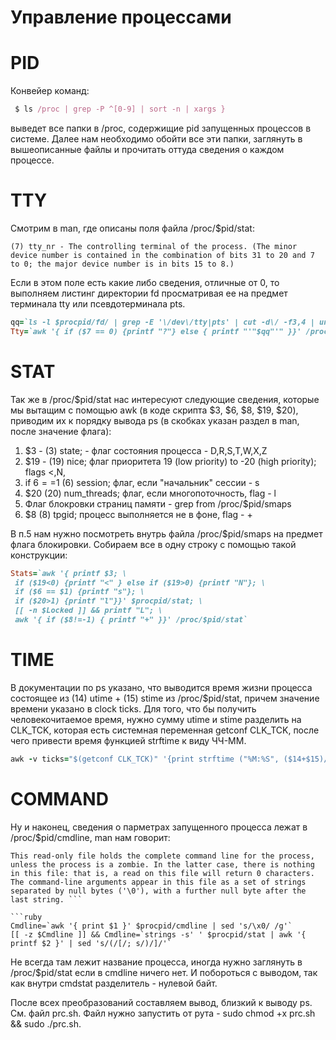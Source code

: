 # Управление процессами

# PID
 Конвейер команд:
```ruby
 $ ls /proc | grep -P ^[0-9] | sort -n | xargs }
```
выведет все папки в /proc, содержищие pid запущенных процессов в системе. Далее нам необходимо обойти все эти папки, заглянуть в вышеописанные файлы и прочитать оттуда сведения о каждом процессе.

# TTY
Смотрим в man, где описаны поля файла /proc/$pid/stat:
```
(7) tty_nr - The controlling terminal of the process. (The minor device number is contained in the combination of bits 31 to 20 and 7 to 0; the major device number is in bits 15 to 8.)
```
Если в этом поле есть какие либо сведения, отличные от 0, то выполняем листинг директории fd просматривая ее на предмет терминала tty или псевдотерминала pts.
```ruby
qq=`ls -l $procpid/fd/ | grep -E '\/dev\/tty|pts' | cut -d\/ -f3,4 | uniq`
Tty=`awk '{ if ($7 == 0) {printf "?"} else { printf "'"$qq"'" }}' /proc/$pid/stat`
```
# STAT
Так же в /proc/$pid/stat нас интересуют следующие сведения, которые мы вытащим с помощью awk (в коде скрипта $3, $6, $8, $19, $20), приводим их к порядку вывода ps (в скобках указан раздел в man, после значение флага):
1. $3 - (3) state; - флаг состояния процесса - D,R,S,T,W,X,Z
2. $19 - (19) nice; флаг приоритета 19 (low priority) to -20 (high priority); flags <,N,
3. if $6==$1 (6) session; флаг, если "начальник" сессии - s
4. $20 (20) num_threads; флаг, если многопоточность, flag - l
5. Флаг блокровки страниц памяти - grep from /proc/$pid/smaps
6. $8 (8) tpgid; процесс выполняется не в фоне, flag - +

В п.5 нам нужно посмотреть внутрь файла /proc/$pid/smaps на предмет флага блокировки.
Собираем все в одну строку с помощью такой конструкции:
```ruby
Stats=`awk '{ printf $3; \
 if ($19<0) {printf "<" } else if ($19>0) {printf "N"}; \
 if ($6 == $1) {printf "s"}; \
 if ($20>1) {printf "l"}}' $procpid/stat; \
 [[ -n $Locked ]] && printf "L"; \
 awk '{ if ($8!=-1) { printf "+" }}' /proc/$pid/stat`
 ```
# TIME
В документации по ps указано, что выводится время жизни процесса состоящее из (14) utime + (15) stime из /proc/$pid/stat, причем значение времени указано в clock ticks. Для того, что бы получить человекочитаемое время, нужно сумму utime и stime разделить на CLK_TCK, которая есть системная переменная getconf CLK_TCK, после чего привести время функцией strftime к виду ЧЧ-ММ.
```ruby
awk -v ticks="$(getconf CLK_TCK)" '{print strftime ("%M:%S", ($14+$15)/ticks)}' /proc/$pid/stat
```
# COMMAND
Ну и наконец, сведения о парметрах запущенного процесса лежат в /proc/$pid/cmdline, man нам говорит:
``` 
This read-only file holds the complete command line for the process, unless the process is a zombie. In the latter case, there is nothing in this file: that is, a read on this file will return 0 characters. The command-line arguments appear in this file as a set of strings separated by null bytes ('\0'), with a further null byte after the last string. ```

```ruby
Cmdline=`awk '{ print $1 }' $procpid/cmdline | sed 's/\x0/ /g'`
[[ -z $Cmdline ]] && Cmdline=`strings -s' ' $procpid/stat | awk '{ printf $2 }' | sed 's/(/[/; s/)/]/'`
```
Не всегда там лежит название процесса, иногда нужно заглянуть в /proc/$pid/stat если в cmdline ничего нет. И побороться с выводом, так как внутри cmdstat разделитель - нулевой байт.

После всех преобразований составляем вывод, близкий к выводу ps. См. файл prc.sh. Файл нужно запустить от рута - sudo chmod +x prc.sh && sudo ./prc.sh.
